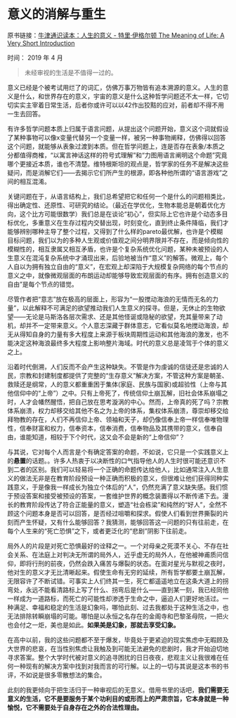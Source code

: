 # 意义的消解与重生

原书链接：[牛津通识读本：人生的意义 - 特里·伊格尔顿 The Meaning of Life: A Very Short Introduction](https://book.douban.com/subject/20273773/)

时间： 2019 年 4 月

>   未经审视的生活是不值得一过的。

意义已经是个被考试用烂了的词汇，仿佛万事万物皆有追本溯源的意义。人生的意义是什么，和世界存在的意义，宇宙的意义是什么这种哲学问题还不太一样，它切切实实主宰着日常生活，后者你或许可以以42作出狡黠的应对，前者却不得不用一生去回答。

有许多哲学问题本质上归属于语言问题，从提出这个问题开始，意义这个词就假设了某种事物可以像x变量代替另一个变量一样，被另一种事物阐释，仿佛得以回答这个问题，就能够从表象过渡到本质。但在哲学问题上，连是否存在表象/本质之分都值得商榷，“以寓言神话这样的符号式理解”和“力图用语言阐明这个命题”究竟哪个更接近本质，谁也不清楚。维特根斯坦的观点是，哲学家的任务不是解决这些疑问，而是消解它们——去揭示它们所产生的根源，即各种他所谓的“语言游戏”之间的相互混淆。

关键问题在于，从语言结构上，我们总希望把它和任何一个是什么的问题相类比，得出确定性、还原性、可研究的结论。（最近在学优化，生物本能总是朝着优化方向，这个比方可能很数学）我们总是在谈论“初心”，但实际上它也许是个动态多目标优化，多重意义在生存过程内交替出现，时刻变化，直到终止条件降临，我们才能够辨别哪种主导了整个过程，又得到了什么样的pareto最优解，也许是个模糊目标问题，我们以为的多种人生观或价值观之间分明界限并不存在，而是倾向性的模糊性的，相互隶属又相互矛盾，也许是个复杂系统优化问题，某种未被预设的人生意义在混沌复杂系统中才涌现出来，后验地被当作“意义”的解答。微观上，每个人自以为拥有独立自由的“意义”，在宏观上却深陷于大规模复杂网络的每个节点的意义之中，就像微观层面的布朗运动却能够导致宏观层面的有序。拥有创造意义的自由”是每个节点的错觉。

尽管作者把“意志”放在极高的层面上，形容为“一股搅动海浪的无情而无名的力量”，以此解释不可满足的欲望推动我们人生意义的探寻。但是，无休止的生物欲望——无论是马斯洛各层次需求、还是其他怪诞或隐秘的欲望，充其量带来了动机，却并不一定带来意义。个人意志深藏于群体意志，它看似莫名地搅动海浪，却无从得知自身的力量有多大程度上来源于板块周期性运动和其他海浪的激发，也不能决定这种海浪最终多大程度上影响整片海域。时代的意义总是凌驾于个体的意义之上。

沿着时代倒溯，人们反而不会产生这种缺失。不管是作为虔诚的信徒还是忠诚的人民，宗教和封建制度都提供了完整的“生存意义”解决方案，不管这种方案是朝圣、救赎还是纲常，人的意义都重重困于集体(家庭、民族与国家)或超验性（上帝与其他信仰中的“上帝”）之中。只有上帝死了，传统信仰土崩瓦解，旧社会体系崩塌之时，人才会幡然醒悟，把自己放在思考漩涡的中心。然而，上帝真的死了吗？宗教体系崩溃，权力却移交给其他不名之为上帝的体系，集权体系崩溃，尊崇却移交给拜物教的存在，人们不再信仰上帝、领袖和天子，却仍像信奉上帝一样信奉唯物理性，信奉财富和权力，信奉资本，信奉消费，信奉物品及其携带的意义，信奉自由，谁能知道，相较于下个时代，这又会不会是新的“上帝信仰”？

与其说，它对每个人而言是个有确定答案的命题，不如说，它只是一个实践意义上的**悬置**的话题。。许多人热衷于以决断性的口气指导他人的人生时很可能还意识不到二者的区别。我们可以轻易将一个正确的命题传达给他人，比如通常注入人生意义的做法无非是在教育阶段预设一种正确而积极的意义，但很难让他们获得同种实践意义，于是像我一样成长为独立个体后的“人”，仍然充满了意义缺失感。我们惯于预设答案和接受被预设的答案，一套维护世界的概念装置得以不断传递下去。漫长的教育阶段传达了符合正能量的意义，塑造“社会栋梁”和纯然的“好人”，全然不顾这个问题本身是否可以回答，是否经过咀嚼和探求。假使人们看到世界撕裂的片刻而产生怀疑，又有什么能够回答？我猜测，能够回答这一问题的只有往前走，在每个人生来的“死亡恐惧”之下，或者更泛化的“悲剧”阴影下往前走。

局外人的片段是对死亡恐惧最好的诠释之一。一个对母亲之死漠不关心、不存在社会关系、在法庭上对判决无所谓的局外人，近乎虚无的局外人，在他被神甫质问信仰，即将行刑的前夜，仍然会跌入痛苦与爆裂的状态。在面对星光与默视之夜时，他对生的意义才无比清晰起来。假使生命有无穷的延续，所有哲学都要土崩瓦解，无限容许了不断试错。可事实上人们终其一生，死亡都遥遥地立在这条大道上的拐弯处，永远不能看清路标上写了什么、拐弯后是什么——直到某一刻，我已经同他一样成为一道路标，而死亡的可能性却渗透于生命之中，逼迫人们更好地活过。一种满足、幸福和稳定的生活是幻象吗，哪怕此刻、过去我都处于这种生活之中，也无法排除转瞬崩塌的可能。哪怕是以永恒之名存在的金阁寺和巴黎圣母院，一把火也会付之一炬，美也是如此。**如果美是幻象，那就去享受幻象。**

在高中以前，我的这些问题都不至于爆发，毕竟处于更紧迫的现实焦虑中无暇顾及大世界的悲哀，在当性别焦虑让我触及到可能无法避免的悲剧时，我才开始迫切地寻求答案。整个大学时代被对意义的追寻困扰的日日夜夜，悲观主义让我很难在任何一种现有的解决方案中找到对我而言的可行解。以上的一切与其说是这本书的书评，不如说是很多零散想法的集合。

此刻的我更倾向于把生活归于一种审视后的无意义。借用书里的话吧，**我们需要无意义的生活，它不是要服务于某个功利目的或形而上的严肃宗旨，它本身就是一种愉悦，它不需要处于自身存在之外的合法性理由。**